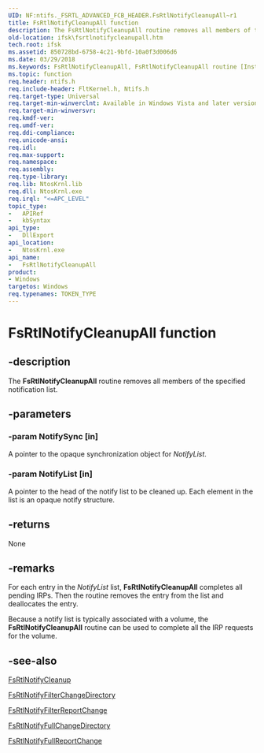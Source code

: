 ```yaml
---
UID: NF:ntifs._FSRTL_ADVANCED_FCB_HEADER.FsRtlNotifyCleanupAll~r1
title: FsRtlNotifyCleanupAll function
description: The FsRtlNotifyCleanupAll routine removes all members of the specified notification list.
old-location: ifsk\fsrtlnotifycleanupall.htm
tech.root: ifsk
ms.assetid: 850728bd-6758-4c21-9bfd-10a0f3d006d6
ms.date: 03/29/2018
ms.keywords: FsRtlNotifyCleanupAll, FsRtlNotifyCleanupAll routine [Installable File System Drivers], fsrtlref_f0eea2f1-9bc9-41e1-843c-a69b3e63f452.xml, ifsk.fsrtlnotifycleanupall, ntifs/FsRtlNotifyCleanupAll
ms.topic: function
req.header: ntifs.h
req.include-header: FltKernel.h, Ntifs.h
req.target-type: Universal
req.target-min-winverclnt: Available in Windows Vista and later version of the Windows operating system.
req.target-min-winversvr:
req.kmdf-ver:
req.umdf-ver:
req.ddi-compliance:
req.unicode-ansi:
req.idl:
req.max-support:
req.namespace:
req.assembly:
req.type-library:
req.lib: NtosKrnl.lib
req.dll: NtosKrnl.exe
req.irql: "<=APC_LEVEL"
topic_type:
-	APIRef
-	kbSyntax
api_type:
-	DllExport
api_location:
-	NtosKrnl.exe
api_name:
-	FsRtlNotifyCleanupAll
product:
- Windows
targetos: Windows
req.typenames: TOKEN_TYPE
---
```


# FsRtlNotifyCleanupAll function


## -description


The <b>FsRtlNotifyCleanupAll</b> routine removes all members of the specified notification list.


## -parameters




### -param NotifySync [in]

A pointer to the opaque synchronization object for <i>NotifyList</i>.


### -param NotifyList [in]

A pointer to the head of the notify list to be cleaned up. Each element in the list is an opaque notify structure.


## -returns



None




## -remarks



For each entry in the <i>NotifyList</i> list, <b>FsRtlNotifyCleanupAll</b> completes all pending IRPs. Then the routine removes the entry from the list and deallocates the entry.

Because a notify list is typically associated with a volume, the <b>FsRtlNotifyCleanupAll</b> routine can be used to complete all the IRP requests for the volume.




## -see-also




<a href="https://msdn.microsoft.com/library/windows/hardware/ff546997">FsRtlNotifyCleanup</a>



<a href="https://msdn.microsoft.com/library/windows/hardware/ff547010">FsRtlNotifyFilterChangeDirectory</a>



<a href="https://msdn.microsoft.com/library/windows/hardware/ff547018">FsRtlNotifyFilterReportChange</a>



<a href="https://msdn.microsoft.com/library/windows/hardware/ff547026">FsRtlNotifyFullChangeDirectory</a>



<a href="https://msdn.microsoft.com/library/windows/hardware/ff547041">FsRtlNotifyFullReportChange</a>
 

 

